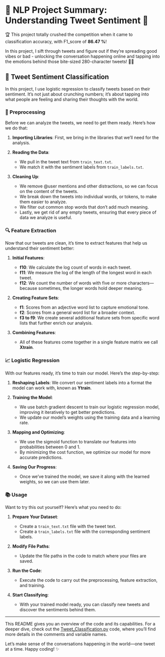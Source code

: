 # 🌟 NLP Project Summary: Understanding Tweet Sentiment 🌟

🏆 This project totally crushed the competition when it came to classification accuracy, with F1_score of **86.47 %**! 

In this project, I sift through tweets and figure out if they’re spreading good vibes or bad - unlocking the conversation happening online and tapping into the emotions behind those bite-sized 280-character tweets! 💬✨


## 📝 Tweet Sentiment Classification

In this project, I use logistic regression to classify tweets based on their sentiment. It’s not just about crunching numbers; it’s about tapping into what people are feeling and sharing their thoughts with the world.

### 🚀 Preprocessing

Before we can analyze the tweets, we need to get them ready. Here’s how we do that:

1. **Importing Libraries**: First, we bring in the libraries that we’ll need for the analysis.

2. **Reading the Data**:
   - We pull in the tweet text from `train_text.txt`.
   - We match it with the sentiment labels from `train_labels.txt`.

3. **Cleaning Up**:
   - We remove @user mentions and other distractions, so we can focus on the content of the tweets.
   - We break down the tweets into individual words, or tokens, to make them easier to analyze.
   - We filter out common stop words that don’t add much meaning.
   - Lastly, we get rid of any empty tweets, ensuring that every piece of data we analyze is useful.

### 🔍 Feature Extraction

Now that our tweets are clean, it’s time to extract features that help us understand their sentiment better:

1. **Initial Features**:
   - **f10**: We calculate the log count of words in each tweet.
   - **f11**: We measure the log of the length of the longest word in each tweet.
   - **f12**: We count the number of words with five or more characters—because sometimes, the longer words hold deeper meaning.

2. **Creating Feature Sets**:
   - **f1**: Scores from an adjective word list to capture emotional tone.
   - **f2**: Scores from a general word list for a broader context.
   - **f3 to f9**: We create several additional feature sets from specific word lists that further enrich our analysis.

3. **Combining Features**:
   - All of these features come together in a single feature matrix we call **Xtrain**.

### 📈 Logistic Regression

With our features ready, it’s time to train our model. Here’s the step-by-step:

1. **Reshaping Labels**: We convert our sentiment labels into a format the model can work with, known as **Ytrain**.

2. **Training the Model**:
   - We use batch gradient descent to train our logistic regression model, improving it iteratively to get better predictions.
   - We update our model’s weights using the training data and a learning rate.

3. **Mapping and Optimizing**:
   - We use the sigmoid function to translate our features into probabilities between 0 and 1.
   - By minimizing the cost function, we optimize our model for more accurate predictions.

4. **Saving Our Progress**: 
   - Once we’ve trained the model, we save it along with the learned weights, so we can use them later.

### 📚 Usage

Want to try this out yourself? Here’s what you need to do:

1. **Prepare Your Dataset**:
   - Create a `train_text.txt` file with the tweet text.
   - Create a `train_labels.txt` file with the corresponding sentiment labels.

2. **Modify File Paths**:
   - Update the file paths in the code to match where your files are saved.

3. **Run the Code**:
   - Execute the code to carry out the preprocessing, feature extraction, and training.

4. **Start Classifying**:
   - With your trained model ready, you can classify new tweets and discover the sentiments behind them.

---

This README gives you an overview of the code and its capabilities. For a deeper dive, check out the [Tweet_Classification.py](https://github.com/optimak/NLP-Project/blob/main/Tweet_Sentiment_Classification.ipynb) code, where you’ll find more details in the comments and variable names.

Let’s make sense of the conversations happening in the world—one tweet at a time. Happy coding! ✨
